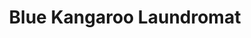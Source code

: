 ---
title: "Blue Kangaroo Laundromat"
url: /mount-pleasant/blue-kangaroo-laundromat/
shop: laundry
---